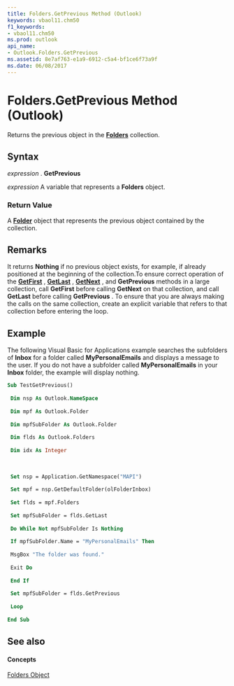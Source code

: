 ```yaml
---
title: Folders.GetPrevious Method (Outlook)
keywords: vbaol11.chm50
f1_keywords:
- vbaol11.chm50
ms.prod: outlook
api_name:
- Outlook.Folders.GetPrevious
ms.assetid: 8e7af763-e1a9-6912-c5a4-bf1ce6f73a9f
ms.date: 06/08/2017
---
```



# Folders.GetPrevious Method (Outlook)

Returns the previous object in the  **[Folders](folders-object-outlook.md)** collection.


## Syntax

 _expression_ . **GetPrevious**

 _expression_ A variable that represents a **Folders** object.


### Return Value

A  **[Folder](folder-object-outlook.md)** object that represents the previous object contained by the collection.


## Remarks

It returns  **Nothing** if no previous object exists, for example, if already positioned at the beginning of the collection.To ensure correct operation of the **[GetFirst](folders-getfirst-method-outlook.md)** , **[GetLast](folders-getlast-method-outlook.md)** , **[GetNext](folders-getnext-method-outlook.md)** , and **GetPrevious** methods in a large collection, call **GetFirst** before calling **GetNext** on that collection, and call **GetLast** before calling **GetPrevious** . To ensure that you are always making the calls on the same collection, create an explicit variable that refers to that collection before entering the loop.


## Example

The following Visual Basic for Applications example searches the subfolders of  **Inbox** for a folder called **MyPersonalEmails** and displays a message to the user. If you do not have a subfolder called **MyPersonalEmails** in your **Inbox** folder, the example will display nothing.


```vb
Sub TestGetPrevious() 
 
 Dim nsp As Outlook.NameSpace 
 
 Dim mpf As Outlook.Folder 
 
 Dim mpfSubFolder As Outlook.Folder 
 
 Dim flds As Outlook.Folders 
 
 Dim idx As Integer 
 
 
 
 Set nsp = Application.GetNamespace("MAPI") 
 
 Set mpf = nsp.GetDefaultFolder(olFolderInbox) 
 
 Set flds = mpf.Folders 
 
 Set mpfSubFolder = flds.GetLast 
 
 Do While Not mpfSubFolder Is Nothing 
 
 If mpfSubFolder.Name = "MyPersonalEmails" Then 
 
 MsgBox "The folder was found." 
 
 Exit Do 
 
 End If 
 
 Set mpfSubFolder = flds.GetPrevious 
 
 Loop 
 
End Sub
```


## See also


#### Concepts


[Folders Object](folders-object-outlook.md)

